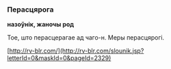 ### Перасцярога
**назоўнік, жаночы род**

Тое, што перасцерагае ад чаго-н. Меры перасцярогі.

<a rel="author">[http://rv-blr.com/](http://rv-blr.com/slounik.jsp?letterId=0&maskId=0&pageId=2329)</a>
